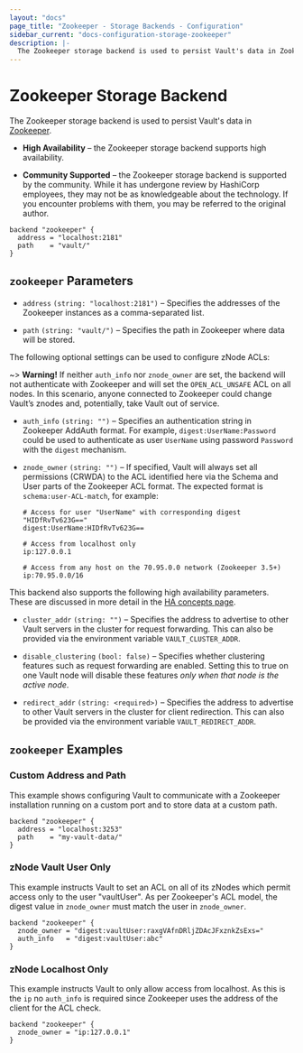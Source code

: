 ```yaml
---
layout: "docs"
page_title: "Zookeeper - Storage Backends - Configuration"
sidebar_current: "docs-configuration-storage-zookeeper"
description: |-
  The Zookeeper storage backend is used to persist Vault's data in Zookeeper.
---
```


# Zookeeper Storage Backend

The Zookeeper storage backend is used to persist Vault's data in
[Zookeeper][zk].

- **High Availability** – the Zookeeper storage backend supports high
  availability.

- **Community Supported** – the Zookeeper storage backend is supported by the
  community. While it has undergone review by HashiCorp employees, they may not
  be as knowledgeable about the technology. If you encounter problems with them,
  you may be referred to the original author.

```hcl
backend "zookeeper" {
  address = "localhost:2181"
  path    = "vault/"
}
```

## `zookeeper` Parameters

- `address` `(string: "localhost:2181")` – Specifies the addresses of the
  Zookeeper instances as a comma-separated list.

- `path` `(string: "vault/")` – Specifies the path in Zookeeper where data will
  be stored.

The following optional settings can be used to configure zNode ACLs:

~> **Warning!** If neither `auth_info` nor `znode_owner` are set, the backend
will not authenticate with Zookeeper and will set the `OPEN_ACL_UNSAFE` ACL on
all nodes. In this scenario, anyone connected to Zookeeper could change Vault’s
znodes and, potentially, take Vault out of service.

- `auth_info` `(string: "")` – Specifies an authentication string in Zookeeper
  AddAuth format. For example, `digest:UserName:Password` could be used to
  authenticate as user `UserName` using password `Password` with the `digest`
  mechanism.

- `znode_owner` `(string: "")` – If specified, Vault will always set all
  permissions (CRWDA) to the ACL identified here via the Schema and User parts
  of the Zookeeper ACL format. The expected format is `schema:user-ACL-match`,
  for example:

    ```text
    # Access for user "UserName" with corresponding digest "HIDfRvTv623G=="
    digest:UserName:HIDfRvTv623G==
    ```

    ```text
    # Access from localhost only
    ip:127.0.0.1
    ```

    ```text
    # Access from any host on the 70.95.0.0 network (Zookeeper 3.5+)
    ip:70.95.0.0/16
    ```

This backend also supports the following high availability parameters. These are
discussed in more detail in the [HA concepts page](/docs/concepts/ha.html).

- `cluster_addr` `(string: "")` – Specifies the address to advertise to other
  Vault servers in the cluster for request forwarding. This can also be provided
  via the environment variable `VAULT_CLUSTER_ADDR`.

- `disable_clustering` `(bool: false)` – Specifies whether clustering features
  such as request forwarding are enabled. Setting this to true on one Vault node
  will disable these features _only when that node is the active node_.

- `redirect_addr` `(string: <required>)` – Specifies the address to advertise to
  other Vault servers in the cluster for client redirection. This can also be
  provided via the environment variable `VAULT_REDIRECT_ADDR`.

## `zookeeper` Examples

### Custom Address and Path

This example shows configuring Vault to communicate with a Zookeeper
installation running on a custom port and to store data at a custom path.

```hcl
backend "zookeeper" {
  address = "localhost:3253"
  path    = "my-vault-data/"
}
```

### zNode Vault User Only

This example instructs Vault to set an ACL on all of its zNodes which permit
access only to the user "vaultUser". As per Zookeeper's ACL model, the digest
value in `znode_owner` must match the user in `znode_owner`.

```hcl
backend "zookeeper" {
  znode_owner = "digest:vaultUser:raxgVAfnDRljZDAcJFxznkZsExs="
  auth_info   = "digest:vaultUser:abc"
}
```

### zNode Localhost Only

This example instructs Vault to only allow access from localhost. As this is the
`ip` no `auth_info` is required since Zookeeper uses the address of the client
for the ACL check.

```hcl
backend "zookeeper" {
  znode_owner = "ip:127.0.0.1"
}
```

[zk]: https://zookeeper.apache.org/
